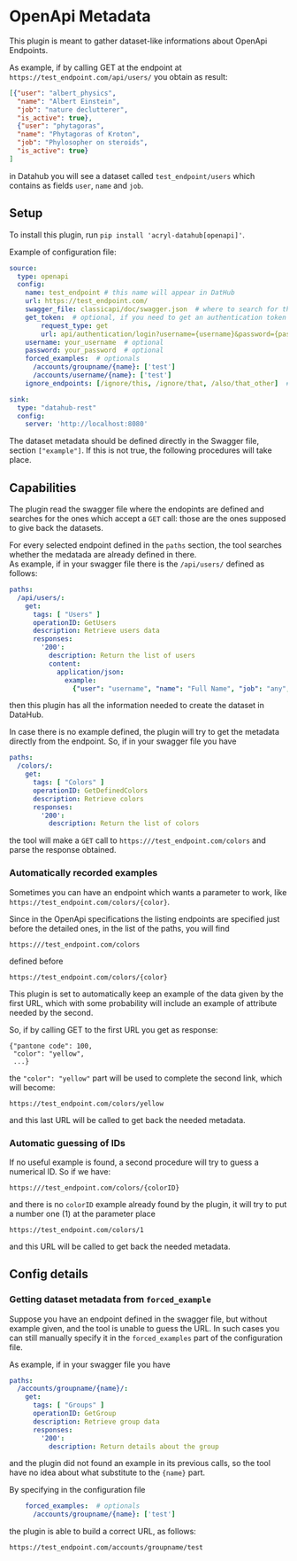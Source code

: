 # OpenApi Metadata

This plugin is meant to gather dataset-like informations about OpenApi Endpoints.

As example, if by calling GET at the endpoint at `https://test_endpoint.com/api/users/` you obtain as result:
```JSON
[{"user": "albert_physics",
  "name": "Albert Einstein",
  "job": "nature declutterer",
  "is_active": true},
  {"user": "phytagoras",
  "name": "Phytagoras of Kroton",
  "job": "Phylosopher on steroids", 
  "is_active": true}
]
```

in Datahub you will see a dataset called `test_endpoint/users` which contains as fields `user`, `name` and `job`.

## Setup

To install this plugin, run `pip install 'acryl-datahub[openapi]'`.

Example of configuration file:

```yaml
source:
  type: openapi
  config:
    name: test_endpoint # this name will appear in DatHub
    url: https://test_endpoint.com/
    swagger_file: classicapi/doc/swagger.json  # where to search for the OpenApi definitions
    get_token:  # optional, if you need to get an authentication token beforehand 
        request_type: get
        url: api/authentication/login?username={username}&password={password}
    username: your_username  # optional
    password: your_password  # optional
    forced_examples:  # optionals
      /accounts/groupname/{name}: ['test']
      /accounts/username/{name}: ['test']
    ignore_endpoints: [/ignore/this, /ignore/that, /also/that_other]  # optional, the endpoints to ignore

sink:
  type: "datahub-rest"
  config:
    server: 'http://localhost:8080'
```

The dataset metadata should be defined directly in the Swagger file, section `["example"]`. If this is not true, the following procedures will take place.

## Capabilities

The plugin read the swagger file where the endopints are defined and searches for the ones which accept
a `GET` call: those are the ones supposed to give back the datasets.

For every selected endpoint defined in the `paths` section, 
the tool searches whether the medatada are already defined in there.  
As example, if in your swagger file there is the `/api/users/` defined as follows:

```yaml
paths:
  /api/users/:
    get:
      tags: [ "Users" ]
      operationID: GetUsers
      description: Retrieve users data
      responses:
        '200':
          description: Return the list of users
          content:
            application/json:
              example:
                {"user": "username", "name": "Full Name", "job": "any", "is_active": True}
```

then this plugin has all the information needed to create the dataset in DataHub.

In case there is no example defined, the plugin will try to get the metadata directly from the endpoint.
So, if in your swagger file you have

```yaml
paths:
  /colors/:
    get:
      tags: [ "Colors" ]
      operationID: GetDefinedColors
      description: Retrieve colors
      responses:
        '200':
          description: Return the list of colors
```

the tool will make a `GET` call to `https:///test_endpoint.com/colors` 
and parse the response obtained.

### Automatically recorded examples

Sometimes you can have an endpoint which wants a parameter to work, like
`https://test_endpoint.com/colors/{color}`.

Since in the OpenApi specifications the listing endpoints are specified
just before the detailed ones, in the list of the paths, you will find

    https:///test_endpoint.com/colors

defined before

    https://test_endpoint.com/colors/{color}

This plugin is set to automatically keep an example of the data given by the first URL,
which with some probability will include an example of attribute needed by the second.

So, if by calling GET to the first URL you get as response:

    {"pantone code": 100,
     "color": "yellow",
     ...}

the `"color": "yellow"`  part will be used to complete the second link, which
will become:

    https://test_endpoint.com/colors/yellow

and this last URL will be called to get back the needed metadata.

### Automatic guessing of IDs

If no useful example is found, a second procedure will try to guess a numerical ID.
So if we have:

    https:///test_endpoint.com/colors/{colorID}

and there is no `colorID` example already found by the plugin,
it will try to put a number one (1) at the parameter place

    https://test_endpoint.com/colors/1

and this URL will be called to get back the needed metadata.

## Config details

### Getting dataset metadata from `forced_example`

Suppose you have an endpoint defined in the swagger file, but without example given, and the tool is 
unable to guess the URL. In such cases you can still manually specify it in the `forced_examples` part of the
configuration file. 

As example, if in your swagger file you have

```yaml
paths:
  /accounts/groupname/{name}/:
    get:
      tags: [ "Groups" ]
      operationID: GetGroup
      description: Retrieve group data
      responses:
        '200':
          description: Return details about the group
```

and the plugin did not found an example in its previous calls, 
so the tool have no idea about what substitute to the `{name}` part.

By specifying in the configuration file

```yaml
    forced_examples:  # optionals
      /accounts/groupname/{name}: ['test']
```

the plugin is able to build a correct URL, as follows:

    https://test_endpoint.com/accounts/groupname/test

